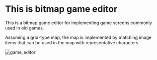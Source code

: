 # This is bitmap game editor

This is a bitmap game editor for implementing game screens commonly used in old games.

Assuming a grid-type map, the map is implemented by matching image items that can be used in the map with representative characters.

![game_editor](https://github.com/GayeonJin/game_map_editor/assets/146898483/512fac3b-03a1-4fc4-b42c-71a5904aa5b2)
